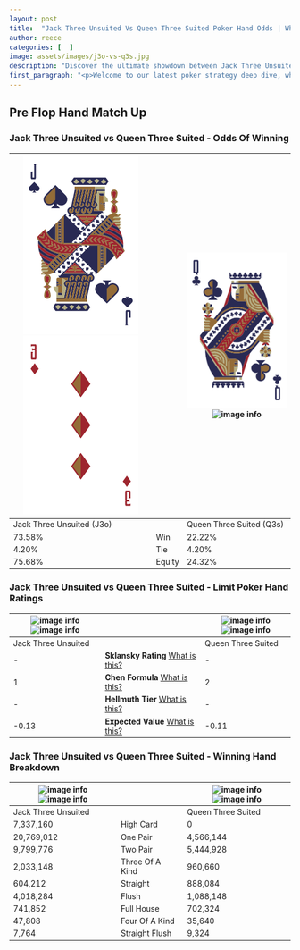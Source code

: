 ```yaml
---
layout: post
title:  "Jack Three Unsuited Vs Queen Three Suited Poker Hand Odds | Which Is The Better Hand In Poker? A Complete Guide"
author: reece
categories: [  ]
image: assets/images/j3o-vs-q3s.jpg
description: "Discover the ultimate showdown between Jack Three Unsuited and Queen Three Suited in poker! Uncover the odds, strategies, and scenarios where one hand triumphs over the other. Get ready to up your poker game with this thrilling analysis."
first_paragraph: "<p>Welcome to our latest poker strategy deep dive, where we're pitting two distinct hands against each other in a high-stakes showdown: Jack Three Unsuited vs Queen Three Suited.</p><p>In the dynamic world of poker, every decision counts, and knowing which hand holds the upper hand is key to your success at the table.</p><p>In this article, we'll dissect these two hands, explore the scenarios where one dominates the other, and equip you with the knowledge to make strategic choices that can tip the odds in your favor.</p><p>Get ready to unravel the intriguing dynamics of these poker hands and elevate your game to new heights.</p>"
---
```




[comment]: # (sp0)

## Pre Flop Hand Match Up

<div class="table hand-ratings" markdown="1"> 



### Jack Three Unsuited vs Queen Three Suited - Odds Of Winning


    
| ![image info](assets/images/hand1/j.png) ![image info](assets/images/hand1/3o.png) |  | ![image info](assets/images/hand2/q.png) ![image info](assets/images/hand2/3s.png) |
| -------- | -------- | -------- |
| Jack Three Unsuited (J3o) |  | Queen Three Suited (Q3s) |
| 73.58% | Win | 22.22% |
| 4.20% | Tie | 4.20% |
| 75.68% | Equity | 24.32% |




[comment]: # (sp1)



### Jack Three Unsuited vs Queen Three Suited - Limit Poker Hand Ratings


    
| ![image info](https://www.riverpairs.com/assets/images/hand1/j.png) ![image info](https://www.riverpairs.com/assets/images/hand1/3o.png) |  | ![image info](https://www.riverpairs.com/assets/images/hand2/q.png) ![image info](https://www.riverpairs.com/assets/images/hand2/3s.png) |
| -------- | -------- | -------- |
| Jack Three Unsuited |  | Queen Three Suited |
| - | **Sklansky Rating** [What is this?](/sklansky-rating-explained) | - |
| 1 | **Chen Formula** [What is this?](/chen-formula-explained) | 2 |
| - | **Hellmuth Tier** [What is this?](/Hellmuth-tier-explained) | - |
| -0.13 | **Expected Value** [What is this?](/expected-value-explained) | -0.11 |




[comment]: # (sp2)



### Jack Three Unsuited vs Queen Three Suited - Winning Hand Breakdown


    
| ![image info](https://www.riverpairs.com/assets/images/hand1/j.png) ![image info](https://www.riverpairs.com/assets/images/hand1/3o.png) |  | ![image info](https://www.riverpairs.com/assets/images/hand2/q.png) ![image info](https://www.riverpairs.com/assets/images/hand2/3s.png) |
| -------- | -------- | -------- |
| Jack Three Unsuited |  | Queen Three Suited |
| 7,337,160 | High Card | 0 |
| 20,769,012 | One Pair | 4,566,144 |
| 9,799,776 | Two Pair | 5,444,928 |
| 2,033,148 | Three Of A Kind | 960,660 |
| 604,212 | Straight | 888,084 |
| 4,018,284 | Flush | 1,088,148 |
| 741,852 | Full House | 702,324 |
| 47,808 | Four Of A Kind | 35,640 |
| 7,764 | Straight Flush | 9,324 |




[comment]: # (sp3)



</div>

[comment]: # (sp4)



[comment]: # (sp5)

